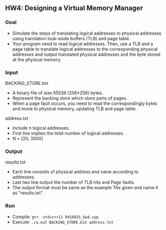 ## HW4: Designing a Virtual Memory Manager

### Goal
- Simulate the steps of translating logical addresses to physical addresses using translation look-aside buffers (TLB) and page table.
- Your program need to read logical addresses. Then, use a TLB and a page table to translate logical addresses to the corresponding physical addresses and output translated physical addresses and the byte stored at the physical memory.

### Input
BACKING_STORE.bin
- A binary file of size 65536 (256*256) bytes.
- Represent the backing store which store parts of pages.
- When a page fault occurs, you need to read the correspondingly bytes and move to physical memory, updating TLB and page table.

address.txt
- Include n logical addresses.
- First line implies the total number of logical addresses.
- N = [20, 3000]

### Output
results.txt
- Each line consists of physical address and value according to addresses.
- Last two line output the number of TLB hits and Page faults.
- The output format must be same as the example TAs given and name it as “results.txt”.

### Run
- Compile:
`g++ -std=c++11 0416025_hw4.cpp`
- Execute:
`./a.out BACKING_STORE.bin address.txt`